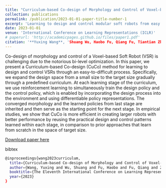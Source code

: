 ```yaml
---
title: "Curriculum-based Co-design of Morphology and Control of Voxel-based Soft Robots"
collection: publications
permalink: /publication/2023-01-01-paper-title-number-1
excerpt: 'Learning to design and control modular soft robots from easy to difficult.'
date: 2023-01-01
venue: 'International Conference on Learning Representations (ICLR)'
# paperurl: 'http://academicpages.github.io/files/paper1.pdf'
citation: '**Yuxing Wang**, 'Shuang Wu, Haobo Fu, Qiang Fu, Tiantian Zhang, Yongzhe Chang, Xueqian Wang'
---
```

Co-design of morphology and control of a Voxel-based Soft Robot (VSR) is challenging due to the notorious bi-level optimization. In this paper, we present a Curriculum-based Co-design (CuCo) method for learning to design and control VSRs through an easy-to-difficult process. Specifically, we expand the design space from a small size to the target size gradually through a predefined curriculum. At each learning stage of the curriculum, we use reinforcement learning to simultaneously train the design policy and the control policy, which is enabled by incorporating the design process into the environment and using differentiable policy representations. The converged morphology and the learned policies from last stage are inherited and then serve as the starting point for the next stage. In empirical studies, we show that CuCo is more efficient in creating larger robots with better performance by reusing the practical design and control patterns learned within each stage, in comparison to prior approaches that learn from scratch in the space of target size.

[Download paper here](https://openreview.net/pdf?id=r9fX833CsuN)

bibtex<br />
```bash
@inproceedings{wang2023curriculum,
  title={Curriculum-based Co-design of Morphology and Control of Voxel-based Soft Robots},
  author={Wang, Yuxing and Wu, Shuang and Fu, Haobo and Fu, Qiang and Zhang, Tiantian and Chang, Yongzhe and Wang, Xueqian},
  booktitle={The Eleventh International Conference on Learning Representations},
  year={2023}
}
```